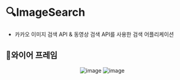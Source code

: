# 🔍ImageSearch
- 카카오 이미지 검색 API & 동영상 검색 API를 사용한 검색 어플리케이션
## 🎯와이어 프레임
<div align=center>
  
![image](https://github.com/sunjoolee/ImageSearch/assets/86330886/e373497e-d635-4035-b532-d5f49056945c)
![image](https://github.com/sunjoolee/ImageSearch/assets/86330886/32cd82c2-585e-49ca-9bf6-25554f3c753c)

</div>

